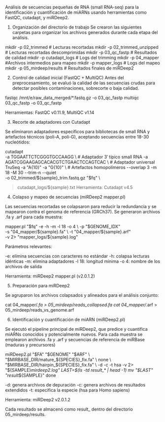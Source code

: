 Análisis de secuencias pequeñas de RNA (small RNA-seq) para la identificación y cuantificación de miARNs usando herramientas como FastQC, cutadapt, y miRDeep2.

1. Organización del directorio de trabajo
Se crearon las siguientes carpetas para organizar los archivos generados durante cada etapa del análisis.

mkdir -p 02_trimmed                      # Lecturas recortadas
mkdir -p 02_trimmed_unzipped	# Lecturas recortadas descomprimidas
mkdir -p 03_qc_fastp                     # Resultados de calidad
mkdir -p cutadapt_logs                   # Logs del trimming
mkdir -p 04_mapper                       #Archivos intermedios para mapeo
mkdir -p mapper_logs                     # Logs del mapeo
mkdir -p 05_mirdeep/results              # Resultados finales de miRDeep2

2.	Control de calidad inicial (FastQC + MultiQC)
Antes del preprocesamiento, se evaluó la calidad de las secuencias crudas para detectar posibles contaminaciones, sobrecorte o baja calidad.

fastqc /mnt/e/raw_data_merged/*.fastq.gz -o 03_qc_fastp
multiqc 03_qc_fastp -o 03_qc_fastp

Herramientas: FastQC v0.11.9, MultiQC v1.14

3.	Recorte de adaptadores con Cutadapt

Se eliminaron adaptadores específicos para bibliotecas de small RNA y artefactos técnicos (poli-A, poli-G), aceptando secuencias entre 18-30 nucleótidos:

cutadapt \
  -a TGGAATTCTCGGGTGCCAAGG \                      # Adaptador 3′ típico small RNA
  -a AGATCGGAAGAGCACACGTCTGAACTCCAGTCAC \         # Adaptador universal TruSeq
  -a "A{10}" -a "G{10}" \                         # Artefactos homopolímeros
  --overlap 3 -m 18 -M 30 --trim-n --quiet \
  -o 02_trimmed/${sample}_trim.fastq.gz "$fq" \
  > cutadapt_logs/${sample}.txt
Herramienta: Cutadapt v4.5

4.	Colapso y mapeo de secuencias (miRDeep2 mapper.pl)

Las secuencias recortadas se colapsaron para reducir la redundancia y se mapearon contra el genoma de referencia (GRCh37). Se generaron archivos .fa y .arf para cada muestra:

mapper.pl "$fq" -e -h -m -l 18 -o 4 \
  -p "$GENOME_IDX" \
  -s "04_mapper/${sample}.fa" \
  -t "04_mapper/${sample}.arf" \
  -v 2> "mapper_logs/${sample}.log"

Parámetros relevantes: 

 -e: elimina secuencias con caracteres no estándar
 -h: colapsa lecturas idénticas
 -m: elimina adaptadores
 -l 18: longitud mínima
 -o 4: nombre de los archivos de salida

Herramienta: miRDeep2 mapper.pl (v2.0.1.2)

5.	Preparación para miRDeep2

Se agruparon los archivos colapsados y alineados para el análisis conjunto:

cat 04_mapper/*.fa  > 05_mirdeep/reads_collapsed.fa
cat 04_mapper/*.arf > 05_mirdeep/reads_vs_genome.arf

6.	Identificación y cuantificación de miARN (miRDeep2.pl)

Se ejecutó el pipeline principal de miRDeep2, que predice y cuantifica miARNs conocidos y potencialmente nuevos. Para cada muestra se emplearon archivos .fa y .arf y secuencias de referencia de miRBase (maduras y precursores)

miRDeep2.pl "$FA" "$GENOME" "$ARF" \
  "$MIRBASE_DIR/mature_${SPECIES}_fix.fa" \
  none \
  "$MIRBASE_DIR/hairpin_${SPECIES}_fix.fa" \
  -d -c -t hsa -v 2> "${SAMPLE}_mirdeep2.log"
  LAST=$(ls -td result_* | head -1)
  mv "$LAST" "result_${SAMPLE}"
done

-d: genera archivos de depuración
-c: genera archivos de resultados extendidos
-t: especifica la especie (hsa para Homo sapiens)

Herramienta: miRDeep2 v2.0.1.2

Cada resultado se almacenó como result_<muestra> dentro del directorio 05_mirdeep/results.

